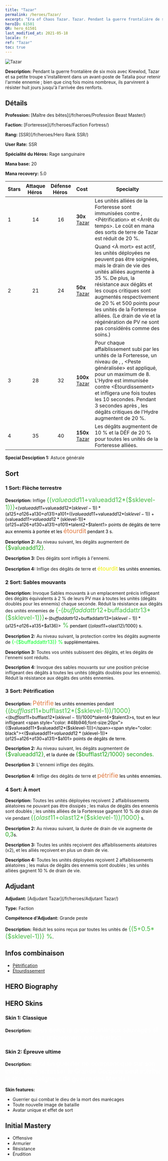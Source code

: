 ```yaml
---
title: "Tazar"
permalink: /heroes/Tazar/
excerpt: "Era of Chaos Tazar. Tazar. Pendant la guerre frontalière de six mois avec Krewlod, Tazar et sa petite troupe s'installèrent dans un avant-poste de Tatalia pour retenir l'armée ennemie ; bien que cinq fois moins nombreux, ils parvinrent à résister huit jours jusqu'à l'arrivée des renforts."
heroID: 61501
QR: hero_61501
last_modified_at: 2021-05-18
locale: fr
ref: "Tazar"
toc: true
---
```

  ![Tazar](/images/h/h_Tazar.jpg)

 **Description:** Pendant la guerre frontalière de six mois avec Krewlod, Tazar et sa petite troupe s'installèrent dans un avant-poste de Tatalia pour retenir l'armée ennemie ; bien que cinq fois moins nombreux, ils parvinrent à résister huit jours jusqu'à l'arrivée des renforts.
## Détails
 **Profession:**  [Maître des bêtes](/fr/heroes/Profession Beast Master/)

 **Faction:** [Forteresse](/fr/heroes/Faction Fortress/)

 **Rang:** [SSR](/fr/heroes/Hero Rank SSR/)

 **User Rate:** SSR

 **Spécialité du Héros:** Rage sanguinaire

 **Mana base:** 20

 **Mana recovery:** 5.0


  | Stars | Attaque Héros  | Défense Héros  | Cost |     Specialty     |
  |---------|:---------------:|:---------------:|:--|--------------------|
  |    1    | 14 | 16 | **30x** [Tazar](/ItemsFR/her_393/) | Les unités alliées de la Forteresse sont immunisées contre <Gel>, <Pétrification> et <Arrêt du temps>. Le coût en mana des sorts de terre de Tazar est réduit de 20 %. |
  |    2    | 21 | 24 | **50x** [Tazar](/ItemsFR/her_393/) | Quand <À mort> est actif, les unités déployées ne peuvent pas être soignées, mais le drain de vie des unités alliées augmente à 35 %. De plus, la résistance aux dégâts et les coups critiques sont augmentés respectivement de 20 % et 500 points pour les unités de la Forteresse alliées. (Le drain de vie et la régénération de PV ne sont pas considérés comme des soins.) |
  |    3    | 28 | 32 | **100x** [Tazar](/ItemsFR/her_393/) | Pour chaque affaiblissement subi par les unités de la Forteresse, un niveau de <Symbiose de la peste>, <Grande peste>, <Peste généralisée> est appliqué, pour un maximum de 8. L'Hydre est immunisée contre <Étourdissement> et infligera <Morsure profonde> une fois toutes les 10 secondes. Pendant 3 secondes après <Morsure profonde>, les dégâts critiques de l'Hydre augmentent de 20 %. |
  |    4    | 35 | 40 | **150x** [Tazar](/ItemsFR/her_393/) | Les dégâts augmentent de 10 % et la DÉF de 20 % pour toutes les unités de la Forteresse alliées. |

 **Special Desciption 1:** Astuce générale

## Sort
### 1 Sort: Flèche terrestre
 **Description:** Inflige <span style="color: #48b946;font-size:20px">{($valueadd11+$valueadd12*($sklevel-1))}</span><span style="color: black"><($valueadd11+$valueadd12*($sklevel-1))*($a125+$a126+$a130+$a131)+$a101+(($valueadd11+$valueadd12*($sklevel-1))+($valueadd11+$valueadd12*($sklevel-1))*($a125+$a126+$a130+$a131)+$a101)*$talent2+$talent1> points de dégâts de terre aux ennemis à portée et les <span style="color: #e07c44;font-size:20px">étourdit</span><span style="color: black"> pendant 3 s.

 **Description 2:** Au niveau suivant, les dégâts augmentent de <span style="color: #1ca216;font-size:18px">{$valueadd12}</span><span style="color: black">.

 **Description 3:** Des dégâts sont infligés à l'ennemi.

 **Description 4:** Inflige des dégâts de terre et <span style="color: #f0f000;font-size:18px">étourdit</span><span style="color: black"> les unités ennemies.

### 2 Sort: Sables mouvants
 **Description:** Invoque Sables mouvants à un emplacement précis infligeant des dégâts équivalents à 2 % de leurs PV max à toutes les unités (dégâts doublés pour les ennemis) chaque seconde. Réduit la résistance aux dégâts des unités ennemies de <span style="color: #48b946;font-size:20px">{-($buffaddattr12+$buffaddattr13*($sklevel-1))}</span><span style="color: black"><-($buffaddattr12+$buffaddattr13*($sklevel-1))*($a125+$a126+$a135+$a136)><span style="color: #48b946;font-size:20px"> %</span><span style="color: black"> pendant {($olast11+$olast12)/1000} s.

 **Description 2:** Au niveau suivant, la protection contre les dégâts augmente de <span style="color: #00ff22;font-size:16px">{-($buffaddattr13)} %</span><span style="color: black"> supplémentaires.

 **Description 3:** Toutes vos unités subissent des dégâts, et les dégâts de l'ennemi sont réduits.

 **Description 4:** Invoque des sables mouvants sur une position précise infligeant des dégâts à toutes les unités (dégâts doublés pour les ennemis). Réduit la résistance aux dégâts des unités ennemies.

### 3 Sort: Pétrification
 **Description:** <span style="color: #e07c44;font-size:20px">Pétrifie</span><span style="color: black"> les unités ennemies pendant <span style="color: #48b946;font-size:20px">{($bufflast11+$bufflast12*($sklevel-1))/1000}</span><span style="color: black"><($bufflast11+$bufflast12*($sklevel-1))/1000*$talent4+$talent3>s, tout en leur infligeant <span style="color: #48b946;font-size:20px">{($valueadd11+$valueadd12*($sklevel-1))}</span><span style="color: black"><($valueadd11+$valueadd12*($sklevel-1))*($a125+$a126+$a130+$a131)+$a101> points de dégâts de terre.

 **Description 2:** Au niveau suivant, les dégâts augmentent de <span style="color: #1ca216;font-size:18px">{$valueadd12}</span><span style="color: black">, et la durée de <span style="color: #1ca216;font-size:18px">{$bufflast12/1000} secondes.</span><span style="color: black">

 **Description 3:** L'ennemi inflige des dégâts.

 **Description 4:** Inflige des dégâts de terre et <span style="color: #e07c44;font-size:20px">pétrifie</span><span style="color: black"> les unités ennemies.

### 4 Sort: À mort
 **Description:** Toutes les unités déployées reçoivent 2 affaiblissements aléatoires ne pouvant pas être dissipés ; les malus de dégâts des ennemis sont doublés ; les unités alliées de la Forteresse gagnent 10 % de drain de vie pendant <span style="color: #48b946;font-size:20px">{($olast11+$olast12*($sklevel-1))/1000}</span><span style="color: black"> s.

 **Description 2:** Au niveau suivant, la durée de drain de vie augmente de <span style="color: #1ca216;font-size:18px">0,3</span><span style="color: black">s.

 **Description 3:** Toutes les unités reçoivent des affaiblissements aléatoires (x2), et les alliés reçoivent en plus un drain de vie.

 **Description 4:** Toutes les unités déployées reçoivent 2 affaiblissements aléatoires ; les malus de dégâts des ennemis sont doublés ; les unités alliées gagnent 10 % de drain de vie.


## Adjudant

 **Adjudant:**  [Adjudant Tazar](/fr/heroes/Adjutant Tazar/) 

 **Type:**  Faction 

 **Compétence d'Adjudant:**  Grande peste 

 **Description:** Réduit les soins reçus par toutes les unités de <span style="color: #48b946;font-size:20px">{(5+0.5*($sklevel-1))} %</span><span style="color: black">.

## Infos combinaison

* [Pétrification](/fr/combination/Pétrification/) 
* [Étourdissement](/fr/combination/Étourdissement/) 

## HERO Biography

## HERO Skins
### Skin 1: **Classique**

 **Description:** <span style="color: #ffffff;font-size:20px">Vous serez la proie d'animaux sauvages si vous écoutez uniquement votre instinct.</span>


### Skin 2: **Épreuve ultime**

 **Description:** <span style="color: #ffffff;font-size:20px">Seul un guerrier ne comptant que sur son corps pour terrasser la Grande Gorgone peut mériter le titre de Seigneur de guerre des Marais !</span>

 **Skin features:** 

   - Guerrier qui combat le dieu de la mort des marécages
   - Toute nouvelle image de bataille
   - Avatar unique et effet de sort


## Initial Mastery
   - Offensive
   - Armurier
   - Résistance
   - Érudition
